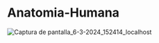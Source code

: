 # Anatomia-Humana
 
![Captura de pantalla_6-3-2024_152414_localhost](https://github.com/JoHurt77/Anatomia-Humana-React/assets/117202441/6612ad11-b1b8-46a8-b948-0aa75535267d)
